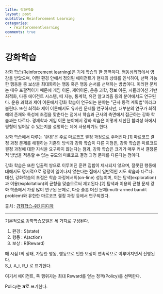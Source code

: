 ```yaml
---
title: 강화학습
layout: post
subtitle: Reinforcement Learning
categories:
  - reinforcementlearning
comments: true
---
```



# 강화학습
강화 학습(Reinforcement learning)은 기계 학습의 한 영역이다. 행동심리학에서 영감을 받았으며, 어떤 환경 안에서 정의된 에이전트가 현재의 상태를 인식하여, 선택 가능한 행동들 중 보상을 최대화하는 행동 혹은 행동 순서를 선택하는 방법이다. 이러한 문제는 매우 포괄적이기 때문에 게임 이론, 제어이론, 운용 과학, 정보 이론, 시뮬레이션 기반 최적화, 다중 에이전트 시스템, 떼 지능, 통계학, 유전 알고리즘 등의 분야에서도 연구된다. 운용 과학과 제어 이론에서 강화 학습이 연구되는 분야는 "근사 동적 계획법"이라고 불린다. 또한 최적화 제어 이론에서도 유사한 문제를 연구하지만, 대부분의 연구가 최적해의 존재와 특성에 초점을 맞춘다는 점에서 학습과 근사의 측면에서 접근하는 강화 학습과는 다르다. 경제학과 게임 이론 분야에서 강화 학습은 어떻게 제한된 합리성 하에서 평형이 일어날 수 있는지를 설명하는 데에 사용되기도 한다.

강화 학습에서 다루는 '환경'은 주로 마르코프 결정 과정으로 주어진다.[1] 마르코프 결정 과정 문제를 해결하는 기존의 방식과 강화 학습이 다른 지점은, 강화 학습은 마르코프 결정 과정에 대한 지식을 요구하지 않는다는 점과, 강화 학습은 크기가 매우 커서 결정론적 방법을 적용할 수 없는 규모의 마르코프 결정 과정 문제를 다룬다는 점이다.

강화 학습은 또한 입출력 쌍으로 이루어진 훈련 집합이 제시되지 않으며, 잘못된 행동에 대해서도 명시적으로 정정이 일어나지 않는다는 점에서 일반적인 지도 학습과 다르다. 대신, 강화학습의 초점은 학습 과정에서의(on-line) 성능이며, 이는 탐색(exploration)과 이용(exploitation)의 균형을 맞춤으로써 제고된다.[2] 탐색과 이용의 균형 문제 강화 학습에서 가장 많이 연구된 문제로, 다중 슬롯 머신 문제(multi-armed bandit problem)와 유한한 마르코프 결정 과정 등에서 연구되었다.

출처 : [강화학습-위키피디아](https://ko.wikipedia.org/wiki/%EA%B0%95%ED%99%94_%ED%95%99%EC%8A%B5#:~:text=%EA%B0%95%ED%99%94%20%ED%95%99%EC%8A%B5(Reinforcement%20learning)%EC%9D%80,%EB%A5%BC%20%EC%84%A0%ED%83%9D%ED%95%98%EB%8A%94%20%EB%B0%A9%EB%B2%95%EC%9D%B4%EB%8B%A4)

   
---

기본적으로 강화학습모델은 세 가지로 구성된다.  
1. 환경 : S(state)  
2. 행동 : A(action)  
3. 보상 : R(Reward)   

매 시점 t의 상태, 가능한 행동, 행동으로 인한 보상이 연속적으로 이루어지면서 진행된다.   
S_t, A_t, R_t 로 표기한다.   
  
여기서 에이전트, 즉 행위자는 최대 Reward를 얻는 정책(Policy)를 선택한다.   
  
Policy는 𝞹로 표기한다.
